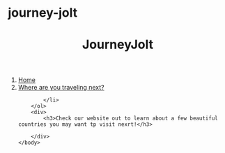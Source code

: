 # journey-jolt
<!DOCTYPE html>
<html>
    <body>
        <header>
            <h1>JourneyJolt</h1>
        </header>
        <ol>
            <li>
                <a href="">Home</a>
            </li>
            <li>
                <a href="https://preveira.github.io/journey-jolt/index.html">Where are you traveling next?</a>
           
                
            </li>
        </ol>
        <div>
            <h3>Check our website out to learn about a few beautiful countries you may want tp visit nexrt!</h3>
            
        </div>
    </body>
</html>

